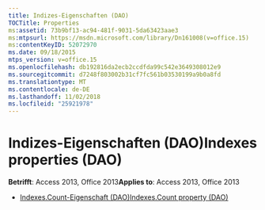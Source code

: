 ```yaml
---
title: Indizes-Eigenschaften (DAO)
TOCTitle: Properties
ms:assetid: 73b9bf13-ac94-481f-9031-5da63423aae3
ms:mtpsurl: https://msdn.microsoft.com/library/Dn161008(v=office.15)
ms:contentKeyID: 52072970
ms.date: 09/18/2015
mtps_version: v=office.15
ms.openlocfilehash: db192816da2ecb2ccdfda99c542e3649308012e9
ms.sourcegitcommit: d7248f803002b31cf7fc561b03530199a9b0a8fd
ms.translationtype: MT
ms.contentlocale: de-DE
ms.lasthandoff: 11/02/2018
ms.locfileid: "25921978"
---
```

# <a name="indexes-properties-dao"></a><span data-ttu-id="59e92-102">Indizes-Eigenschaften (DAO)</span><span class="sxs-lookup"><span data-stu-id="59e92-102">Indexes properties (DAO)</span></span>


<span data-ttu-id="59e92-103">**Betrifft**: Access 2013, Office 2013</span><span class="sxs-lookup"><span data-stu-id="59e92-103">**Applies to**: Access 2013, Office 2013</span></span>



  - [<span data-ttu-id="59e92-104">Indexes.Count-Eigenschaft (DAO)</span><span class="sxs-lookup"><span data-stu-id="59e92-104">Indexes.Count property (DAO)</span></span>](indexes-count-property-dao.md)

